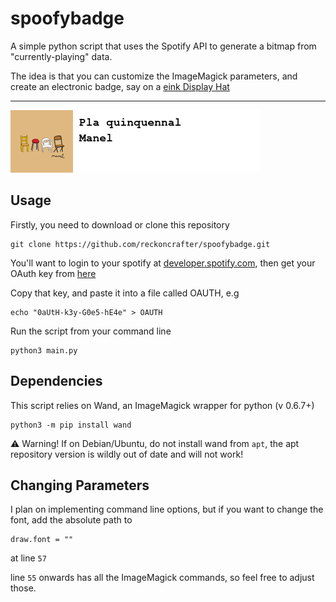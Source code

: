 # spoofybadge

A simple python script that uses the Spotify API to generate a bitmap from "currently-playing" data.

The idea is that you can customize the ImageMagick parameters, and create an electronic badge, say on a [eink Display Hat](https://www.adafruit.com/product/3934)

---

![Example Badge](badge.png)

## Usage
Firstly, you need to download or clone this repository
```
git clone https://github.com/reckoncrafter/spoofybadge.git
```

You'll want to login to your spotify at [developer.spotify.com](developer.spotify.com), then get your OAuth key from [here](https://developer.spotify.com/console/get-users-currently-playing-track/)

Copy that key, and paste it into a file called OAUTH, e.g
```
echo "0aUtH-k3y-G0e5-hE4e" > OAUTH
```

Run the script from your command line
```
python3 main.py
```
## Dependencies

This script relies on Wand, an ImageMagick wrapper for python (v 0.6.7+)
```
python3 -m pip install wand
```
:warning: Warning! If on Debian/Ubuntu, do not install wand from `apt`, the apt repository version is wildly out of date and will not work!

## Changing Parameters

I plan on implementing command line options, but if you want to change the font, add the absolute path to
```
draw.font = ""
```
at line `57`

line `55` onwards has all the ImageMagick commands, so feel free to adjust those.
